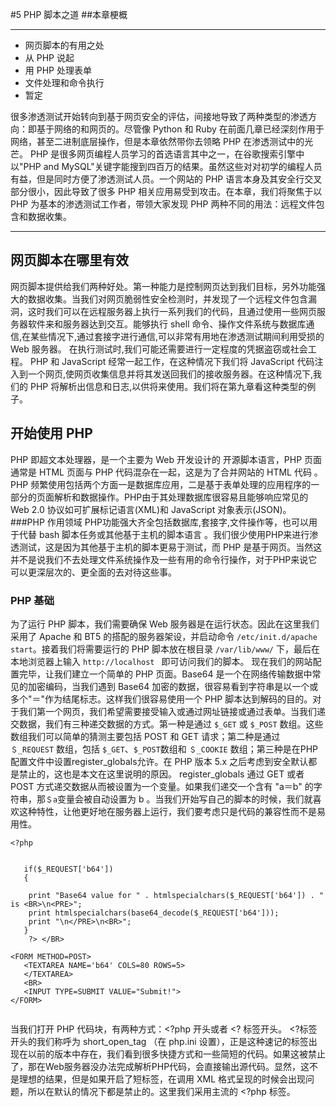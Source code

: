 ﻿#5 PHP 脚本之道
##本章梗概
***
+ 网页脚本的有用之处
+ 从 PHP 说起
+ 用 PHP 处理表单
+ 文件处理和命令执行
+ 暂定


很多渗透测试开始转向到基于网页安全的评估，间接地导致了两种类型的渗透方向：即基于网络的和网页的。尽管像 Python 和 Ruby 在前面几章已经深刻作用于网络，甚至二进制底层操作，但是本章依然带你去领略 PHP 在渗透测试中的光芒。
PHP 是很多网页编程人员学习的首选语言其中之一，在谷歌搜索引擎中以"PHP and MySQL"关键字能搜到四百万的结果。虽然这些对对初学的编程人员有益，但是同时方便了渗透测试人员。一个网站的 PHP 语言本身及其安全行交叉部分很小，因此导致了很多 PHP 相关应用易受到攻击。在本章，我们将聚焦于以 PHP 为基本的渗透测试工作者，带领大家发现 PHP 两种不同的用法：远程文件包含和数据收集。

- - -
## 网页脚本在哪里有效
网页脚本提供给我们两种好处。第一种能力是控制网页达到我们目标，另外功能强大的数据收集。当我们对网页脆弱性安全检测时，并发现了一个远程文件包含漏洞，这时我们可以在远程服务器上执行一系列我们的代码，且通过使用一些网页服务器软件来和服务器达到交互。能够执行 shell 命令、操作文件系统与数据库通信,在某些情况下,通过套接字进行通信,可以非常有用地在渗透测试期间利用受损的 Web 服务器。
    在执行测试时,我们可能还需要进行一定程度的凭据盗窃或社会工程。 PHP 和 JavaScript 经常一起工作，在这种情况下我们将 JavaScript 代码注入到一个网页,使网页收集信息并将其发送回我们的接收服务器。在这种情况下,我们的 PHP 将解析出信息和日志,以供将来使用。我们将在第九章看这种类型的例子。


## 开始使用 PHP
PHP 即超文本处理器，是一个主要为 Web 开发设计的 开源脚本语言，PHP 页面通常是 HTML 页面与 PHP 代码混杂在一起，这是为了合并网站的 HTML 代码 。PHP 频繁使用包括两个方面一是数据库应用，二是基于表单处理的应用程序的一部分的页面解析和数据操作。PHP由于其处理数据库很容易且能够响应常见的 Web 2.0 协议如可扩展标记语言(XML)和 JavaScript 对象表示(JSON)。
###PHP 作用领域
PHP功能强大齐全包括数据库,套接字,文件操作等，也可以用于代替 bash 脚本任务或其他基于主机的脚本语言 。我们很少使用PHP来进行渗透测试，这是因为其他基于主机的脚本更易于测试，而 PHP 是基于网页。当然这并不是说我们不去处理文件系统操作及一些有用的命令行操作，对于PHP来说它可以更深层次的、更全面的去对待这些事。

### PHP 基础
为了运行 PHP 脚本，我们需要确保 Web 服务器是在运行状态。因此在这里我们采用了 Apache 和 BT5 的搭配的服务器架设，并启动命令 `/etc/init.d/apache start`。接着我们将需要运行的 PHP 脚本放在根目录 `/var/lib/www/` 下，最后在本地浏览器上输入 `http://localhost ` 即可访问我们的脚本。
现在我们的网站配置完毕，让我们建立一个简单的 PHP 页面。Base64 是一个在网络传输数据中常见的加密编码，当我们遇到 Base64 加密的数据，很容易看到字符串是以一个或多个"＝"作为结尾标志。这样我们很容易使用一个 PHP 脚本达到解码的目的。对于我们第一个网页，我们希望需要接受输入或通过网址链接或通过表单。当我们递交数据，我们有三种递交数据的方式。第一种是通过 `$_GET` 或 `$_POST` 数组。这些数组我们可以简单的猜测主要包括 POST 和 GET 请求；第二种是通过 `＄_REQUEST` 数组，包括 `$_GET`、`$_POST`数组和 `＄_COOKIE` 数组；第三种是在PHP配置文件中设置register_globals允许。在 PHP 版本 5.x 之后考虑到安全默认都是禁止的，这也是本文在这里说明的原因。   register_globals 通过 GET 或者 POST 方式递交数据从而被设置为一个变量。如果我们递交一个含有 "a＝b" 的字符串，那`＄a`变量会被自动设置为 b 。当我们开始写自己的脚本的时候，我们就喜欢这种特性，让他更好地在服务器上运行，我们要考虑只是代码的兼容性而不是易用性。
```
<?php


   if($_REQUEST['b64'])
   {

    print "Base64 value for " . htmlspecialchars($_REQUEST['b64']) . " is <BR>\n<PRE>";
    print htmlspecialchars(base64_decode($_REQUEST['b64']));
    print "\n</PRE>\n<BR>";
   }
    ?> </BR>
    
<FORM METHOD=POST>
   <TEXTAREA NAME='b64' COLS=80 ROWS=5>
   </TEXTAREA>
   <BR>
   <INPUT TYPE=SUBMIT VALUE="Submit!">
</FORM>


```
当我们打开 PHP 代码块，有两种方式：<?php 开头或者 <? 标签开头。 <?标签开头的我们称呼为 short_open_tag （在 php.ini 设置），正是这种速记的标签出现在以前的版本中存在，我们看到很多快捷方式和一些简短的代码。如果这被禁止了，那在Web服务器没办法完成解析PHP代码，会直接输出源代码。显然，这不是理想的结果，但是如果开启了短标签，在调用 XML 格式呈现的时候会出现问题，所以在默认的情况下都是禁止的。这里我们采用主流的 <?php 标签。

